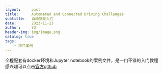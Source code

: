 ```yaml
---
layout:     post
title:      Automated and Connected Driving Challenges
subtitle:   自动驾驶入门
date:       2023-11-23
author:     YD
header-img: img/image.png
catalog: true
tags:
    - 项目案例
---
```

<p 来自于亚琛工业大学RWTH-Aachen的自动驾驶学院IKA的网课，发布于MOOC平台edx。/p>

全程配套有docker环境和Jupyter notebook的案例文件，是一门不错的入门教程
感兴趣可以点击[官方github](https://github.com/ika-rwth-aachen/acdc/wiki)



